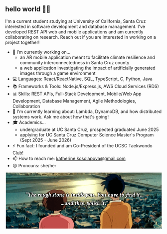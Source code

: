 ## hello world 👋😊

I'm a current student studying at University of California, Santa Cruz interested in software development and database management. I've developed REST API web and mobile applications and am currently collaborating on research. Reach out if you are interested in working on a project together!

- 🔭 I’m currently working on...
  - an AR mobile application meant to facilitate climate resilience and community interconnectedness in Santa Cruz county
  - a web application investigating the impact of artificially generated images through a game environment
- 💻 Languages: React/ReactNative, SQL, TypeScript, C, Python, Java
- 📚 Frameworks & Tools: Node.js/Express.js, AWS Cloud Services (RDS)
- 📊 Skills: REST APIs, Full-Stack Development, Mobile/Web App Development, Database Management, Agile Methodologies, Collaboration
- 🤔 I'm currently learning about: Lambda, DynamoDB, and how distributed systems work. Ask me about how that's going!
- 🎓 Academics...
  - undergraduate at UC Santa Cruz, prospected graduated June 2025
  - applying for UC Santa Cruz Computer Science Master's Program (Sept 2025 - June 2026)
- ⚡ Fun fact: I founded and am Co-President of the UCSC Taekwondo Club!
- 📫 How to reach me: katherine.kosolapova@gmail.com
- 😄 Pronouns: she/her
  
<p align="center">
  <img src="https://github.com/kkosolap/kkosolap/blob/main/ghibli.gif" alt="Ghibli GIF">
</p>

<!--
**kkosolap/kkosolap** is a ✨ _special_ ✨ repository because its `README.md` (this file) appears on your GitHub profile.

Here are some ideas to get you started:

- 🔭 I’m currently working on ...
- 🌱 I’m currently learning ...
- 👯 I’m looking to collaborate on ...
- 🤔 I’m looking for help with ...
- 💬 Ask me about ...
- 📫 How to reach me: ...
- 😄 Pronouns: ...
- ⚡ Fun fact: ...
-->
